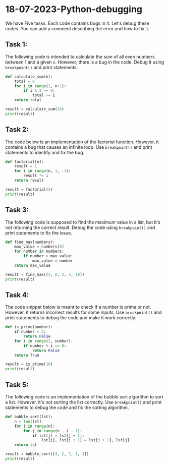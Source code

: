 # 18-07-2023-Python-debugging

We have Five tasks. Each code contains bugs in it. Let's debug these codes. You can add a comment describing the error and how to fix it.

Task 1:
--------------
The following code is intended to calculate the sum of all even numbers between 1 and a given `n`. However, there is a bug in the code. Debug it using `breakpoint()` and print statements.

```python
def calculate_sum(n):
    total = 0
    for i in range(1, n+1):
        if i % 2 == 0:
            total += i
    return total

result = calculate_sum(10)
print(result)
```

Task 2:
--------------
The code below is an implementation of the factorial function. However, it contains a bug that causes an infinite loop. Use `breakpoint()` and print statements to identify and fix the bug.

```python
def factorial(n):
    result = 1
    for i in range(n, 1, -1):
        result *= i
    return result

result = factorial(5)
print(result)
```

Task 3:
--------------
The following code is supposed to find the maximum value in a list, but it's not returning the correct result. Debug the code using `breakpoint()` and print statements to fix the issue.

```python
def find_max(numbers):
    max_value = numbers[0]
    for number in numbers:
        if number > max_value:
            max_value = number
    return max_value

result = find_max([3, 8, 2, 5, 10])
print(result)
```

Task 4:
--------------
The code snippet below is meant to check if a number is prime or not. However, it returns incorrect results for some inputs. Use `breakpoint()` and print statements to debug the code and make it work correctly.

```python
def is_prime(number):
    if number < 2:
        return False
    for i in range(2, number):
        if number % i == 0:
            return False
    return True

result = is_prime(10)
print(result)
```

Task 5:
--------------
The following code is an implementation of the bubble sort algorithm to sort a list. However, it's not sorting the list correctly. Use `breakpoint()` and print statements to debug the code and fix the sorting algorithm.

```python
def bubble_sort(lst):
    n = len(lst)
    for i in range(n):
        for j in range(n - i - 1):
            if lst[j] > lst[j + 1]:
                lst[j], lst[j + 1] = lst[j + 1], lst[j]
    return lst

result = bubble_sort([4, 2, 7, 1, 3])
print(result)
```

